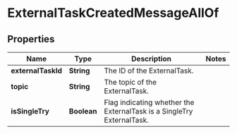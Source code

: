 

# ExternalTaskCreatedMessageAllOf

## Properties

Name | Type | Description | Notes
------------ | ------------- | ------------- | -------------
**externalTaskId** | **String** | The ID of the ExternalTask. | 
**topic** | **String** | The topic of the ExternalTask. | 
**isSingleTry** | **Boolean** | Flag indicating whether the ExternalTask is a SingleTry ExternalTask. | 



